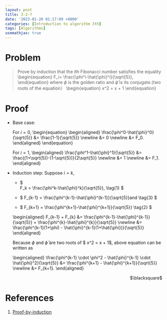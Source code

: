 ```yaml
---
layout: post
title: 3-2-7
date: '2023-01-20 01:17:09 +0800'
categories: [Introduction to algorithm 3th]
tags: [Algorithms]
usemathjax: true
---
```

# Problem
> Prove by induction that the $i$th Fibonacci number satisfies the equality
> \begin{equation}
>   F_i= \frac{\phi^i-\hat{\phi}^i}{\sqrt{5}},
> \end{equation}
> where $\phi$ is the golden ratio and $\hat{\phi}$​ is its conjugate.(two roots of the equation）
> \begin{equation}
>   x^2 = x + 1
> \end{equation}


# Proof
-   Base case: 

    For $i=0,$
    \begin{equation}
    \begin{aligned}
    \frac{\phi^0-\hat{\phi}^0}{\sqrt{5}} &= \frac{1-1}{\sqrt{5}} \newline 
      &= 0 \newline 
      &= F_0.
    \end{aligned}
    \end{equation}

    For $i=1,$
    \begin{aligned}
    \frac{\phi^1-\hat{\phi}^1}{\sqrt{5}} &= \frac{(1+\sqrt{5})-(1-\sqrt{5})}{2\sqrt{5}} \newline 
      &= 1 \newline 
      &= F_1.
    \end{aligned}

-   Induction step: 
    Suppose $i=k,$

    -    $  
         F_k = \frac{\phi^k-\hat{\phi}^k}{\sqrt{5}},
         \tag{1}
         $

    -    $
         F_{k-1} = \frac{\phi^{k-1}-\hat{\phi}^{k-1}}{\sqrt{5}}and
         \tag{3}
         $

    -    $
         F_{k+1} = \frac{\phi^{k+1}-\hat{\phi}^{k+1}}{\sqrt{5}}
         \tag{2}
         $

    \begin{aligned}
    F_{k-1} + F_{k} &= \frac{\phi^{k-1}-\hat{\phi}^{k-1}}{\sqrt{5}} + \frac{\phi^{k}-\hat{\phi}^{k}}{\sqrt{5}} \newline 
      &= \frac{\phi^{k-1}(1+\phi) - \hat{\phi}^{k-1}(1+\hat{\phi})}{\sqrt{5}}
    \end{aligned}

    Because $\phi$ and $\hat{\phi}$ are two roots of $ x^2 = x + 1$, above equation can be written as

    \begin{aligned}
    \frac{\phi^{k-1} \cdot \phi^2 - \hat{\phi}^{k-1} \cdot \hat{\phi}^2}{\sqrt{5}} &= \frac{\phi^{k+1} - \hat{\phi}^{k+1}}{\sqrt{5}} \newline 
     &= F_{k+1}. 
    \end{aligned}
  <p align="right">$\blacksquare$</p>
  
# References
1. [Proof-by-induction](https://walkccc.me/CLRS/Chap03/3.2/#32-7)